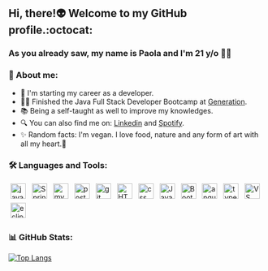 ## Hi, there!:alien: Welcome to my GitHub profile.:octocat:

### As you already saw, my name is Paola and I'm 21 y/o 🙆‍♀️
### 🌙 About me:
- 👣 I'm starting my career as a developer.
- 👩‍💻 Finished the Java Full Stack Developer Bootcamp at [Generation](https://brazil.generation.org).
- :books: Being a self-taught as well to improve my knowledges.  
- 🔍 You can also find me on: [Linkedin](https://www.linkedin.com/in/ofpaola) and [Spotify](https://open.spotify.com/user/5phe5wqtxbf3anfqpi0f2aigu).
- :sparkles: Random facts: I'm vegan. I love food, nature and any form of art with all my heart.🥰

### 🛠 Languages and Tools:
<p>
<img src="https://i.imgur.com/dssnn3q.png" alt="java" height="30" style="vertical-align:top; margin:4px">
<img src="https://i.imgur.com/LTUQ1Yx.png" alt="SpringBoot" height="30" style="vertical-align:top; margin:4px">
<img src="https://i.imgur.com/DxAUWqN.png" alt="mysql" height="30" style="vertical-align:top; margin:4px">
<img src="https://i.imgur.com/WdbrGwR.png" alt="postman" height="30" style="vertical-align:top; margin:4px">
<img src="https://i.imgur.com/U7l8st3.png" alt="git" height="30" style="vertical-align:top; margin:4px">
<img src="https://i.imgur.com/XOCU8S0.png" alt="HTML5" height="30" style="vertical-align:top; margin:4px">
<img src="https://i.imgur.com/oC6oyqi.png" alt="css" height="30" style="vertical-align:top; margin:4px">
<img src="https://i.imgur.com/IM1G26Q.png" alt="Javascript" height="30" style="vertical-align:top; margin:4px">
<img src="https://i.imgur.com/VCpg65t.png" alt="BootStrap" height="30" style="vertical-align:top; margin:4px">
<img src="https://i.imgur.com/WjsIY40.png" alt="angular" height="30" style="vertical-align:top; margin:4px">
<img src="https://i.imgur.com/OGNL0qU.png" alt="typescript" height="30" style="vertical-align:top; margin:4px">
<img src="https://i.imgur.com/hzOzKwj.png" alt="VS Code" height="30" style="vertical-align:top; margin:4px">
<img src="https://i.imgur.com/CDyL4V9.png" alt="eclipse" height="30" style="vertical-align:top; margin:4px">
</p>

### 📊 GitHub Stats:

[![Top Langs](https://github-readme-stats.vercel.app/api/top-langs/?username=ofpaola&layout=compact&theme=tokyonight)](https://github.com/ofpaola/github-readme-stats)
